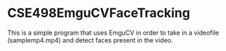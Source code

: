 # CSE498EmguCVFaceTracking

This is a simple program that uses EmguCV in order to take in a videofile (samplemp4.mp4) and detect faces present in the video.
